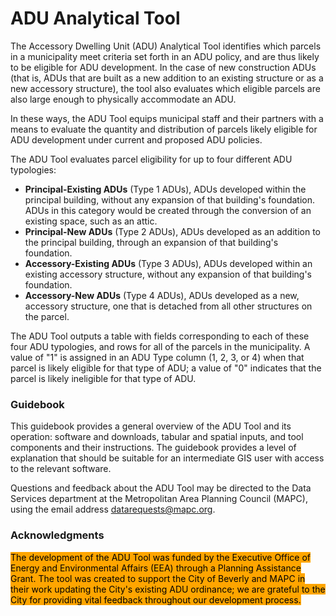 # ADU Analytical Tool

The Accessory Dwelling Unit (ADU) Analytical Tool identifies which parcels in a municipality meet criteria set forth in an ADU policy, and are thus likely to be eligible for ADU development. In the case of new construction ADUs (that is, ADUs that are built as a new addition to an existing structure or as a new accessory structure), the tool also evaluates which eligible parcels are also large enough to physically accommodate an ADU.&#x20;

In these ways, the ADU Tool equips municipal staff and their partners with a means to evaluate the quantity and distribution of parcels likely eligible for ADU development under current and proposed ADU policies.

The ADU Tool evaluates parcel eligibility for up to four different ADU typologies:

* **Principal-Existing ADUs** (Type 1 ADUs), ADUs developed within the principal building, without any expansion of that building's foundation. ADUs in this category would be created through the conversion of an existing space, such as an attic.&#x20;
* **Principal-New ADUs** (Type 2 ADUs), ADUs developed as an addition to the principal building, through an expansion of that building's foundation.
* **Accessory-Existing ADUs** (Type 3 ADUs), ADUs developed within an existing accessory structure, without any expansion of that building's foundation.&#x20;
* **Accessory-New ADUs** (Type 4 ADUs), ADUs developed as a new, accessory structure, one that is detached from all other structures on the parcel.

The ADU Tool outputs a table with fields corresponding to each of these four ADU typologies, and rows for all of the parcels in the municipality. A value of "1" is assigned in an ADU Type column (1, 2, 3, or 4) when that parcel is likely eligible for that type of ADU; a value of "0" indicates that the parcel is likely ineligible for that type of ADU.&#x20;

### Guidebook&#x20;

This guidebook provides a general overview of the ADU Tool and its operation: software and downloads, tabular and spatial inputs, and tool components and their instructions. The guidebook provides a level of explanation that should be suitable for an intermediate GIS user with access to the relevant software.

Questions and feedback about the ADU Tool may be directed to the Data Services department at the Metropolitan Area Planning Council (MAPC), using the email address datarequests@mapc.org.

### Acknowledgments

<mark style="background-color:orange;">The development of the ADU Tool was funded by the Executive Office of Energy and Environmental Affairs (EEA) through a Planning Assistance Grant. The tool was created to support the City of Beverly and MAPC in their work updating the City's existing ADU ordinance; we are grateful to the City for providing vital feedback throughout our development process.</mark>
